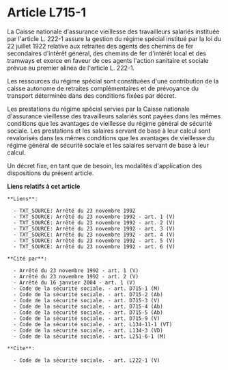# Article L715-1

La Caisse nationale d'assurance vieillesse des travailleurs salariés instituée par l'article L. 222-1 assure la gestion du
régime spécial institué par la loi du 22 juillet 1922 relative aux retraites des agents des chemins de fer secondaires
d'intérêt général, des chemins de fer d'intérêt local et des tramways et exerce en faveur de ces agents l'action sanitaire et
sociale prévue au premier alinéa de l'article L. 222-1. 

Les ressources du régime spécial sont constituées d'une contribution de la caisse autonome de retraites complémentaires et de
prévoyance du transport déterminée dans des conditions fixées par décret. 

Les prestations du régime spécial servies par la Caisse nationale d'assurance vieillesse des travailleurs salariés sont
payées dans les mêmes conditions que les avantages de vieillesse du régime général de sécurité sociale. Les prestations et
les salaires servant de base à leur calcul sont revalorisés dans les mêmes conditions que les avantages de vieillesse du
régime général de sécurité sociale et les salaires servant de base à leur calcul. 

Un décret fixe, en tant que de besoin, les modalités d'application des dispositions du présent article.

**Liens relatifs à cet article**

	**Liens**:

	  - TXT_SOURCE: Arrêté du 23 novembre 1992
	  - TXT_SOURCE: Arrêté du 23 novembre 1992 - art. 1 (V)
	  - TXT_SOURCE: Arrêté du 23 novembre 1992 - art. 2 (V)
	  - TXT_SOURCE: Arrêté du 23 novembre 1992 - art. 3 (V)
	  - TXT_SOURCE: Arrêté du 23 novembre 1992 - art. 4 (V)
	  - TXT_SOURCE: Arrêté du 23 novembre 1992 - art. 5 (V)
	  - TXT_SOURCE: Arrêté du 23 novembre 1992 - art. 6 (V)

	**Cité par**:

	  - Arrêté du 23 novembre 1992 - art. 1 (V)
	  - Arrêté du 23 novembre 1992 - art. 2 (V)
	  - Arrêté du 16 janvier 2004 - art. 1 (V)
	  - Code de la sécurité sociale. - art. D715-1 (M)
	  - Code de la sécurité sociale. - art. D715-2 (Ab)
	  - Code de la sécurité sociale. - art. D715-3 (V)
	  - Code de la sécurité sociale. - art. D715-4 (Ab)
	  - Code de la sécurité sociale. - art. D715-5 (Ab)
	  - Code de la sécurité sociale. - art. D715-9 (V)
	  - Code de la sécurité sociale. - art. L134-11-1 (VT)
	  - Code de la sécurité sociale. - art. L134-3 (VD)
	  - Code de la sécurité sociale. - art. L251-6-1 (M)

	**Cite**:

	  - Code de la sécurité sociale. - art. L222-1 (V)
